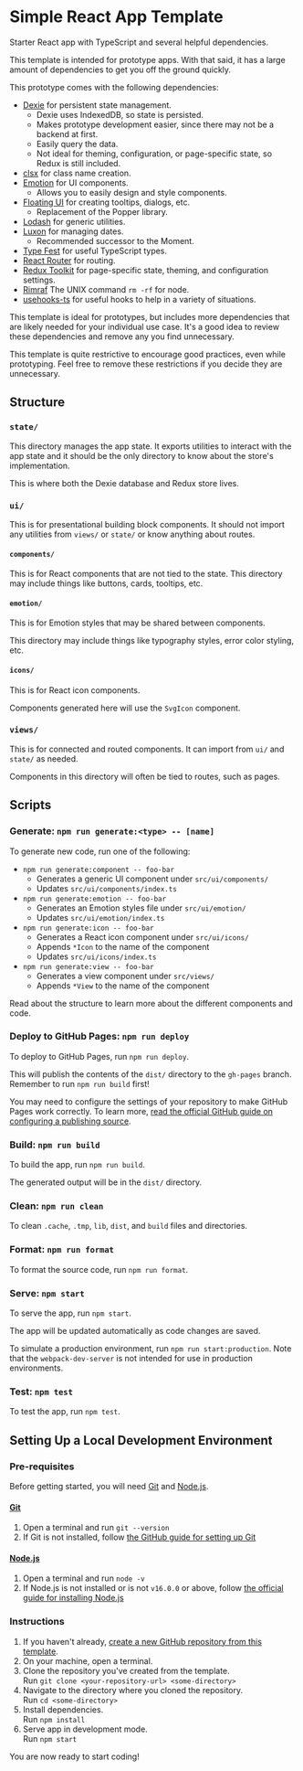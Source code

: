 # Simple React App Template

Starter React app with TypeScript and several helpful dependencies.

This template is intended for prototype apps.
With that said, it has a large amount of dependencies to get you off the ground quickly.

This prototype comes with the following dependencies:

- [Dexie][dexie] for persistent state management.
  - Dexie uses IndexedDB, so state is persisted.
  - Makes prototype development easier, since there may not be a backend at first.
  - Easily query the data.
  - Not ideal for theming, configuration, or page-specific state, so Redux is still included.
- [clsx][clsx] for class name creation.
- [Emotion][emotion] for UI components.
  - Allows you to easily design and style components.
- [Floating UI][floating-ui] for creating tooltips, dialogs, etc.
  - Replacement of the Popper library.
- [Lodash][lodash] for generic utilities.
- [Luxon][luxon] for managing dates.
  - Recommended successor to the Moment.
- [Type Fest][type-fest] for useful TypeScript types.
- [React Router][react-router] for routing.
- [Redux Toolkit][redux-toolkit] for page-specific state, theming, and configuration settings.
- [Rimraf][rimraf] The UNIX command `rm -rf` for node.
- [usehooks-ts][usehooks-ts] for useful hooks to help in a variety of situations.

This template is ideal for prototypes,
but includes more dependencies that are likely needed for your individual use case.
It's a good idea to review these dependencies and remove any you find unnecessary.

This template is quite restrictive to encourage good practices, even while prototyping.
Feel free to remove these restrictions if you decide they are unnecessary.

## Structure

### `state/`

This directory manages the app state.
It exports utilities to interact with the app state and
it should be the only directory to know about the store's implementation.

This is where both the Dexie database and Redux store lives.

### `ui/`

This is for presentational building block components.
It should not import any utilities from `views/` or `state/` or know anything about routes.

#### `components/`

This is for React components that are not tied to the state.
This directory may include things like buttons, cards, tooltips, etc.

#### `emotion/`

This is for Emotion styles that may be shared between components.

This directory may include things like typography styles, error color styling, etc.

#### `icons/`

This is for React icon components.

Components generated here will use the `SvgIcon` component.

### `views/`

This is for connected and routed components.
It can import from `ui/` and `state/` as needed.

Components in this directory will often be tied to routes, such as pages.

## Scripts

### Generate: `npm run generate:<type> -- [name]`

To generate new code, run one of the following:

- `npm run generate:component -- foo-bar`
  - Generates a generic UI component under `src/ui/components/`
  - Updates `src/ui/components/index.ts`
- `npm run generate:emotion -- foo-bar`
  - Generates an Emotion styles file under `src/ui/emotion/`
  - Updates `src/ui/emotion/index.ts`
- `npm run generate:icon -- foo-bar`
  - Generates a React icon component under `src/ui/icons/`
  - Appends `*Icon` to the name of the component
  - Updates `src/ui/icons/index.ts`
- `npm run generate:view -- foo-bar`
  - Generates a view component under `src/views/`
  - Appends `*View` to the name of the component

Read about the structure to learn more about the different components and code.

### Deploy to GitHub Pages: `npm run deploy`

To deploy to GitHub Pages, run `npm run deploy`.

This will publish the contents of the `dist/` directory to the `gh-pages` branch.
Remember to run `npm run build` first!

You may need to configure the settings of your repository to make GitHub Pages work correctly.
To learn more, [read the official GitHub guide on configuring a publishing source](https://docs.github.com/en/pages/getting-started-with-github-pages/configuring-a-publishing-source-for-your-github-pages-site).

### Build: `npm run build`

To build the app, run `npm run build`.

The generated output will be in the `dist/` directory.

### Clean: `npm run clean`

To clean `.cache`, `.tmp`, `lib`, `dist`, and `build` files and directories.

### Format: `npm run format`

To format the source code, run `npm run format`.

### Serve: `npm start`

To serve the app, run `npm start`.

The app will be updated automatically as code changes are saved.

To simulate a production environment, run `npm run start:production`.
Note that the `webpack-dev-server` is not intended for use in production environments.

### Test: `npm test`

To test the app, run `npm test`.

## Setting Up a Local Development Environment

### Pre-requisites

Before getting started, you will need [Git] and [Node.js].

#### [Git]

1. Open a terminal and run `git --version`
1. If Git is not installed, follow
   [the GitHub guide for setting up Git][github_docs_git]

#### [Node.js]

1. Open a terminal and run `node -v`
1. If Node.js is not installed or is not `v16.0.0` or above, follow
   [the official guide for installing Node.js][node_docs_install]

### Instructions

1. If you haven't already, [create a new GitHub repository from this template][generate].
1. On your machine, open a terminal.
1. Clone the repository you've created from the template.\
   Run `git clone <your-repository-url> <some-directory>`
1. Navigate to the directory where you cloned the repository.\
   Run `cd <some-directory>`
1. Install dependencies.\
   Run `npm install`
1. Serve app in development mode.\
   Run `npm start`

You are now ready to start coding!

[babel]: https://babeljs.io/
[dexie]: https://dexie.org/
[clsx]: https://www.npmjs.com/package/clsx
[emotion]: https://emotion.sh/docs/introduction
[floating-ui]: https://floating-ui.com/
[generate]: https://github.com/utori-dev/template-react-app-prototype/generate
[git]: https://git-scm.com/
[github_docs_git]: https://docs.github.com/en/get-started/quickstart/set-up-git
[lodash]: https://lodash.com/
[luxon]: https://lodash.com/
[node.js]: https://nodejs.org/
[node_docs_install]: https://nodejs.dev/learn/how-to-install-nodejs
[react-router]: https://reactrouter.com/en/main
[redux-toolkit]: https://redux-toolkit.js.org/
[rimraf]: https://www.npmjs.com/package/rimraf
[type-fest]: https://github.com/sindresorhus/type-fest
[usehooks-ts]: https://usehooks-ts.com/
